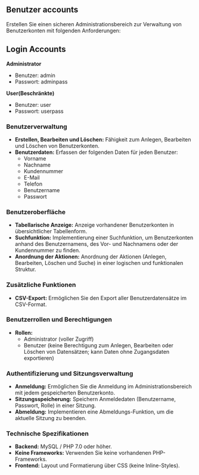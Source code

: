 ## Benutzer accounts

Erstellen Sie einen sicheren Administrationsbereich zur Verwaltung von Benutzerkonten mit folgenden Anforderungen:

## Login Accounts

**Administrator**
- Benutzer: admin
- Passwort: adminpass

**User(Beschränkte)**
- Benutzer: user
- Passwort: userpass


### Benutzerverwaltung

- **Erstellen, Bearbeiten und Löschen:** Fähigkeit zum Anlegen, Bearbeiten und Löschen von Benutzerkonten.
- **Benutzerdaten:** Erfassen der folgenden Daten für jeden Benutzer:
  - Vorname
  - Nachname
  - Kundennummer
  - E-Mail
  - Telefon
  - Benutzername
  - Passwort

### Benutzeroberfläche

- **Tabellarische Anzeige:** Anzeige vorhandener Benutzerkonten in übersichtlicher Tabellenform.
- **Suchfunktion:** Implementierung einer Suchfunktion, um Benutzerkonten anhand des Benutzernamens, des Vor- und Nachnamens oder der Kundennummer zu finden.
- **Anordnung der Aktionen:** Anordnung der Aktionen (Anlegen, Bearbeiten, Löschen und Suche) in einer logischen und funktionalen Struktur.

### Zusätzliche Funktionen

- **CSV-Export:** Ermöglichen Sie den Export aller Benutzerdatensätze im CSV-Format.

### Benutzerrollen und Berechtigungen

- **Rollen:**
  - Administrator (voller Zugriff)
  - Benutzer (keine Berechtigung zum Anlegen, Bearbeiten oder Löschen von Datensätzen; kann Daten ohne Zugangsdaten exportieren)

### Authentifizierung und Sitzungsverwaltung

- **Anmeldung:** Ermöglichen Sie die Anmeldung im Administrationsbereich mit jedem gespeicherten Benutzerkonto.
- **Sitzungsspeicherung:** Speichern Anmeldedaten (Benutzername, Passwort, Rolle) in einer Sitzung.
- **Abmeldung:** Implementieren eine Abmeldungs-Funktion, um die aktuelle Sitzung zu beenden.

### Technische Spezifikationen

- **Backend:** MySQL / PHP 7.0 oder höher.
- **Keine Frameworks:** Verwenden Sie keine vorhandenen PHP-Frameworks.
- **Frontend:** Layout und Formatierung über CSS (keine Inline-Styles).


